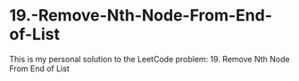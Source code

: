 # 19.-Remove-Nth-Node-From-End-of-List
This is my personal solution to the LeetCode problem: 19. Remove Nth Node From End of List
